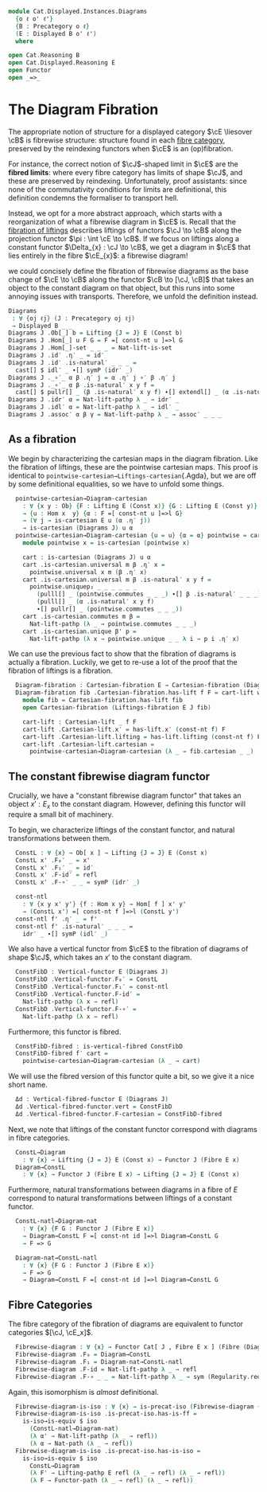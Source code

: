 <!--
```agda
open import Cat.Displayed.Cartesian.Indexing
open import Cat.Displayed.Instances.Pullback
open import Cat.Displayed.Instances.Lifting
open import Cat.Displayed.Cartesian
open import Cat.Functor.Equivalence
open import Cat.Displayed.Functor
open import Cat.Instances.Functor
open import Cat.Displayed.Fibre
open import Cat.Displayed.Base
open import Cat.Prelude

import Cat.Displayed.Reasoning
import Cat.Reasoning
```
-->

```agda
module Cat.Displayed.Instances.Diagrams
  {o ℓ o' ℓ'}
  {B : Precategory o ℓ}
  (E : Displayed B o' ℓ')
  where

open Cat.Reasoning B
open Cat.Displayed.Reasoning E
open Functor
open _=>_
```

# The Diagram Fibration

The appropriate notion of structure for a displayed category $\cE
\liesover \cB$ is fibrewise structure: structure found in each [fibre
category], preserved by the reindexing functors when $\cE$ is an
(op)fibration.

For instance, the correct notion of $\cJ$-shaped limit in $\cE$ are the
**fibred limits**: where every fibre category has limits of shape $\cJ$,
and these are preserved by reindexing. Unfortunately, proof assistants:
since none of the commutativity conditions for limits are definitional,
this definition condemns the formaliser to transport hell.

[fibre category]: Cat.Displayed.Fibre.html

Instead, we opt for a more abstract approach, which starts with a
reorganization of what a fibrewise diagram in $\cE$ is. Recall that the
[fibration of liftings] describes liftings of functors $\cJ \to \cB$
along the projection functor $\pi : \int \cE \to \cB$. If we focus on
liftings along a constant functor $\Delta_{x} : \cJ \to \cB$, we get a
diagram in $\cE$ that lies entirely in the fibre $\cE_{x}$: a fibrewise
diagram!

we could concisely define the fibration of fibrewise diagrams
as the base change of $\cE \to \cB$ along the functor $\cB \to [\cJ,
\cB]$ that takes an object to the constant diagram on that object, but
this runs into some annoying issues with transports. Therefore, we
unfold the definition instead.

[fibration of liftings]: Cat.Displayed.Instances.Lifting.html

<!--
```agda
open Lifting
open _=[_]=>l_
```
-->

```agda
Diagrams
 : ∀ {oj ℓj} (J : Precategory oj ℓj)
 → Displayed B _ _
Diagrams J .Ob[_] b = Lifting {J = J} E (Const b)
Diagrams J .Hom[_] u F G = F =[ const-nt u ]=>l G
Diagrams J .Hom[_]-set _ _ _ = Nat-lift-is-set
Diagrams J .id′ .η′ _ = id′
Diagrams J .id′ .is-natural′ _ _ _ =
  cast[] $ idl′ _ ∙[] symP (idr′ _)
Diagrams J ._∘′_ α β .η′ j = α .η′ j ∘′ β .η′ j
Diagrams J ._∘′_ α β .is-natural′ x y f =
  cast[] $ pullr[] _ (β .is-natural′ x y f) ∙[] extendl[] _ (α .is-natural′ x y f)
Diagrams J .idr′ α = Nat-lift-pathp λ _ → idr′ _
Diagrams J .idl′ α = Nat-lift-pathp λ _ → idl′ _
Diagrams J .assoc′ α β γ = Nat-lift-pathp λ _ → assoc′ _ _ _
```

<!--
```agda
module _ {oj ℓj} (J : Precategory oj ℓj) where
  private module J = Precategory J
  open Lifting
  open _=[_]=>l_
```
-->

## As a fibration

We begin by characterizing the cartesian maps in the diagram fibration.
Like the fibration of liftings, these are the pointwise cartesian maps.
This proof is identical to `pointwise-cartesian→Liftings-cartesian`{.Agda},
but we are off by some definitional equalities, so we have to unfold
some things.

```agda
  pointwise-cartesian→Diagram-cartesian
    : ∀ {x y : Ob} {F : Lifting E (Const x)} {G : Lifting E (Const y)}
    → {u : Hom x  y} {α : F =[ const-nt u ]=>l G}
    → (∀ j → is-cartesian E u (α .η′ j))
    → is-cartesian (Diagrams J) u α
  pointwise-cartesian→Diagram-cartesian {u = u} {α = α} pointwise = cart where
    module pointwise x = is-cartesian (pointwise x)

    cart : is-cartesian (Diagrams J) u α
    cart .is-cartesian.universal m β .η′ x =
      pointwise.universal x m (β .η′ x)
    cart .is-cartesian.universal m β .is-natural′ x y f =
      pointwise.uniquep₂ _ _ _ _ _ _
        (pulll[] _ (pointwise.commutes _ _ _) ∙[] β .is-natural′ _ _ _)
        (pulll[] _ (α .is-natural′ x y f)
        ∙[] pullr[] _ (pointwise.commutes _ _ _))
    cart .is-cartesian.commutes m β =
      Nat-lift-pathp (λ _ → pointwise.commutes _ _ _)
    cart .is-cartesian.unique β' p =
      Nat-lift-pathp (λ x → pointwise.unique _ _ λ i → p i .η′ x)
```

We can use the previous fact to show that the fibration of diagrams is
actually a fibration. Luckily, we get to re-use a lot of the proof
that the fibration of liftings is a fibration.

```agda
  Diagram-fibration : Cartesian-fibration E → Cartesian-fibration (Diagrams J)
  Diagram-fibration fib .Cartesian-fibration.has-lift f F = cart-lift where
    module fib = Cartesian-fibration.has-lift fib
    open Cartesian-fibration (Liftings-fibration E J fib)

    cart-lift : Cartesian-lift _ f F
    cart-lift .Cartesian-lift.x′ = has-lift.x′ (const-nt f) F
    cart-lift .Cartesian-lift.lifting = has-lift.lifting (const-nt f) F
    cart-lift .Cartesian-lift.cartesian =
      pointwise-cartesian→Diagram-cartesian (λ _ → fib.cartesian _ _)
```

## The constant fibrewise diagram functor

Crucially, we have a "constant fibrewise diagram functor" that takes an
object $x' : E_{x}$ to the constant diagram. However, defining this
functor will require a small bit of machinery.

To begin, we characterize liftings of the constant functor, and natural
transformations between them.

```agda
  ConstL : ∀ {x} → Ob[ x ] → Lifting {J = J} E (Const x)
  ConstL x' .F₀′ _ = x'
  ConstL x' .F₁′ _ = id′
  ConstL x' .F-id′ = refl
  ConstL x' .F-∘′ _ _ = symP (idr′ _)

  const-ntl
    : ∀ {x y x' y'} {f : Hom x y} → Hom[ f ] x' y'
    → (ConstL x') =[ const-nt f ]=>l (ConstL y')
  const-ntl f' .η′ _ = f'
  const-ntl f' .is-natural′ _ _ _ =
    idr′ _ ∙[] symP (idl′ _)
```

We also have a vertical functor from $\cE$ to the fibration of diagrams
of shape $\cJ$, which takes an $x'$ to the constant diagram.

```agda
  ConstFibD : Vertical-functor E (Diagrams J)
  ConstFibD .Vertical-functor.F₀′ = ConstL
  ConstFibD .Vertical-functor.F₁′ = const-ntl
  ConstFibD .Vertical-functor.F-id′ =
    Nat-lift-pathp (λ x → refl)
  ConstFibD .Vertical-functor.F-∘′ =
    Nat-lift-pathp (λ x → refl)
```

Furthermore, this functor is fibred.

```agda
  ConstFibD-fibred : is-vertical-fibred ConstFibD
  ConstFibD-fibred f′ cart =
    pointwise-cartesian→Diagram-cartesian (λ _ → cart)
```

We will use the fibred version of this functor quite a bit, so we give
it a nice short name.

```agda
  Δd : Vertical-fibred-functor E (Diagrams J)
  Δd .Vertical-fibred-functor.vert = ConstFibD
  Δd .Vertical-fibred-functor.F-cartesian = ConstFibD-fibred
```

Next, we note that liftings of the constant functor correspond with
diagrams in fibre categories.

```agda
  ConstL→Diagram
    : ∀ {x} → Lifting {J = J} E (Const x) → Functor J (Fibre E x)
  Diagram→ConstL
    : ∀ {x} → Functor J (Fibre E x) → Lifting {J = J} E (Const x)
```

<!--
```agda
  ConstL→Diagram F' .F₀ = F' .F₀′
  ConstL→Diagram F' .F₁ = F' .F₁′
  ConstL→Diagram F' .F-id = F' .F-id′
  ConstL→Diagram F' .F-∘ f g =
    from-pathp⁻ $ cast[] {q = sym (idl _)} (F' .F-∘′ f g)

  Diagram→ConstL F .F₀′ = F .F₀
  Diagram→ConstL F .F₁′ = F .F₁
  Diagram→ConstL F .F-id′ = F .F-id
  Diagram→ConstL F .F-∘′ f g =
    cast[] {p = sym (idl _)} $ to-pathp⁻ (F .F-∘ f g)
```
-->

Furthermore, natural transformations between diagrams in a fibre of $E$
correspond to natural transformations between liftings of a constant
functor.

```agda
  ConstL-natl→Diagram-nat
    : ∀ {x} {F G : Functor J (Fibre E x)}
    → Diagram→ConstL F =[ const-nt id ]=>l Diagram→ConstL G
    → F => G

  Diagram-nat→ConstL-natl
    : ∀ {x} {F G : Functor J (Fibre E x)}
    → F => G
    → Diagram→ConstL F =[ const-nt id ]=>l Diagram→ConstL G
```

<!--
```agda
  ConstL-natl→Diagram-nat α' .η = α' .η′
  ConstL-natl→Diagram-nat α' .is-natural x y f =
    ap hom[] (cast[] $ α' .is-natural′ x y f)

  Diagram-nat→ConstL-natl α .η′ = α .η
  Diagram-nat→ConstL-natl {F = F} {G = G} α .is-natural′ x y f =
    cast[] $
      to-pathp (α .is-natural x y f)
      ∙[] symP (transport-filler (λ i → Hom[ idl id i ] _ _) (F₁ G f ∘′ α .η x))
```
-->

## Fibre Categories

The fibre category of the fibration of diagrams are equivalent to
functor categories $[\cJ, \cE_x]$.

```agda
  Fibrewise-diagram : ∀ {x} → Functor Cat[ J , Fibre E x ] (Fibre (Diagrams J) x)
  Fibrewise-diagram .F₀ = Diagram→ConstL
  Fibrewise-diagram .F₁ = Diagram-nat→ConstL-natl
  Fibrewise-diagram .F-id = Nat-lift-pathp λ _ → refl
  Fibrewise-diagram .F-∘ _ _ = Nat-lift-pathp λ _ → sym (Regularity.reduce!)
```

Again, this isomorphism is *almost* definitional.

```agda
  Fibrewise-diagram-is-iso : ∀ {x} → is-precat-iso (Fibrewise-diagram {x})
  Fibrewise-diagram-is-iso .is-precat-iso.has-is-ff =
    is-iso→is-equiv $ iso
      (ConstL-natl→Diagram-nat)
      (λ α' → Nat-lift-pathp (λ _ → refl))
      (λ α → Nat-path (λ _ → refl))
  Fibrewise-diagram-is-iso .is-precat-iso.has-is-iso =
    is-iso→is-equiv $ iso
      ConstL→Diagram
      (λ F' → Lifting-pathp E refl (λ _ → refl) (λ _ → refl))
      (λ F → Functor-path (λ _ → refl) (λ _ → refl))
```
